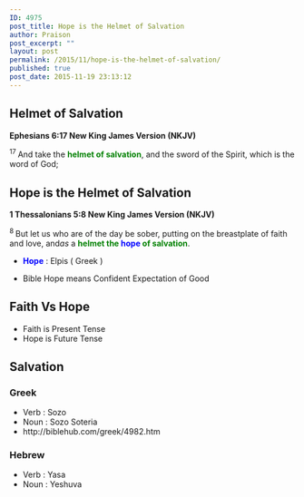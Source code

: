 ```yaml
---
ID: 4975
post_title: Hope is the Helmet of Salvation
author: Praison
post_excerpt: ""
layout: post
permalink: /2015/11/hope-is-the-helmet-of-salvation/
published: true
post_date: 2015-11-19 23:13:12
---
```

<h2><strong>Helmet of Salvation</strong></h2>
<p class="passage-display"><strong><span class="passage-display-bcv">Ephesians 6:17
</span><span class="passage-display-version">New King James Version (NKJV)</span></strong></p>
<span id="en-NKJV-29355" class="text Eph-6-17"><sup class="versenum">17 </sup>And take the <strong><span style="color: #008000;">helmet of salvation</span></strong>, and the sword of the Spirit, which is the word of God;</span>
<h2><strong>Hope is the Helmet of Salvation</strong></h2>
<p class="passage-display"><strong><span class="passage-display-bcv">1 Thessalonians 5:8
</span><span class="passage-display-version">New King James Version (NKJV)</span></strong></p>
<span id="en-NKJV-29630" class="text 1Thess-5-8"><sup class="versenum">8 </sup>But let us who are of the day be sober, putting on the breastplate of faith and love, and<i>as</i> a <span style="color: #008000;"><strong>helmet the <span style="color: #0000ff;">hope</span> of salvation</strong></span>.</span>
<ul>
	<li><span style="color: #0000ff;"><strong>Hope</strong></span> : Elpis ( Greek )</li>
</ul>
<ul>
	<li>Bible Hope means Confident Expectation of Good</li>
</ul>
<h2><strong>Faith Vs Hope</strong></h2>
<ul>
	<li>Faith is Present Tense</li>
	<li>Hope is Future Tense</li>
</ul>
<h2><strong>Salvation</strong></h2>
<h3><strong>Greek</strong></h3>
<ul>
	<li>Verb : Sozo</li>
	<li>Noun : Sozo Soteria</li>
	<li>http://biblehub.com/greek/4982.htm</li>
</ul>
<h3><strong>Hebrew</strong></h3>
<ul>
	<li>Verb : Yasa</li>
	<li>Noun : Yeshuva</li>
</ul>